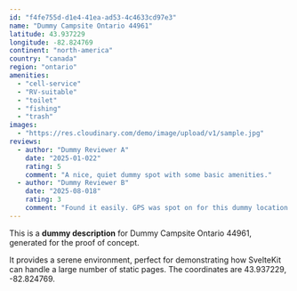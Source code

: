 ```yaml
---
id: "f4fe755d-d1e4-41ea-ad53-4c4633cd97e3"
name: "Dummy Campsite Ontario 44961"
latitude: 43.937229
longitude: -82.824769
continent: "north-america"
country: "canada"
region: "ontario"
amenities:
  - "cell-service"
  - "RV-suitable"
  - "toilet"
  - "fishing"
  - "trash"
images:
  - "https://res.cloudinary.com/demo/image/upload/v1/sample.jpg"
reviews:
  - author: "Dummy Reviewer A"
    date: "2025-01-022"
    rating: 5
    comment: "A nice, quiet dummy spot with some basic amenities."
  - author: "Dummy Reviewer B"
    date: "2025-08-018"
    rating: 3
    comment: "Found it easily. GPS was spot on for this dummy location."
---
```


This is a **dummy description** for Dummy Campsite Ontario 44961, generated for the proof of concept.

It provides a serene environment, perfect for demonstrating how SvelteKit can handle a large number of static pages. The coordinates are 43.937229, -82.824769.
